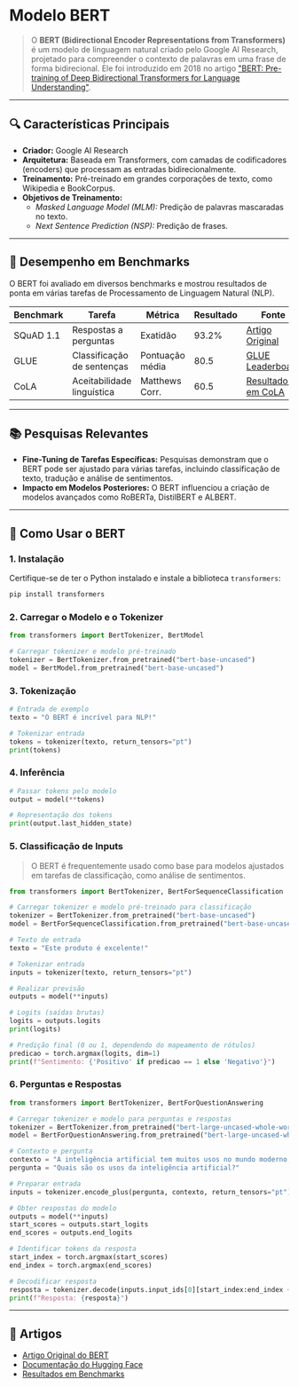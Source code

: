 # Modelo BERT

> O **BERT (Bidirectional Encoder Representations from Transformers)** é um modelo de linguagem natural criado pelo Google AI Research, projetado para compreender o contexto de palavras em uma frase de forma bidirecional. Ele foi introduzido em 2018 no artigo ["BERT: Pre-training of Deep Bidirectional Transformers for Language Understanding"](https://arxiv.org/abs/1810.04805).

---
## 🔍 Características Principais

- **Criador:** Google AI Research
- **Arquitetura:** Baseada em Transformers, com camadas de codificadores (encoders) que processam as entradas bidirecionalmente.
- **Treinamento:** Pré-treinado em grandes corporações de texto, como Wikipedia e BookCorpus.
- **Objetivos de Treinamento:**
  - *Masked Language Model (MLM):* Predição de palavras mascaradas no texto.
  - *Next Sentence Prediction (NSP):* Predição de frases.

---
## 🧪 Desempenho em Benchmarks

O BERT foi avaliado em diversos benchmarks e mostrou resultados de ponta em várias tarefas de Processamento de Linguagem Natural (NLP).

| **Benchmark**         | **Tarefa**                    | **Métrica**       | **Resultado** | **Fonte**                                                                 |
|------------------------|-------------------------------|-------------------|---------------|---------------------------------------------------------------------------|
| SQuAD 1.1             | Respostas a perguntas         | Exatidão          | 93.2%         | [Artigo Original](https://arxiv.org/abs/1810.04805)                        |
| GLUE                  | Classificação de sentenças    | Pontuação média   | 80.5          | [GLUE Leaderboard](https://gluebenchmark.com/leaderboard)                |
| CoLA                  | Aceitabilidade linguística    | Matthews Corr.    | 60.5          | [Resultados em CoLA](https://nyu-mll.github.io/CoLA/)                    |

---

## 📚 Pesquisas Relevantes

- **Fine-Tuning de Tarefas Específicas:** Pesquisas demonstram que o BERT pode ser ajustado para várias tarefas, incluindo classificação de texto, tradução e análise de sentimentos.
- **Impacto em Modelos Posteriores:** O BERT influenciou a criação de modelos avançados como RoBERTa, DistilBERT e ALBERT.

---
## 🚀 Como Usar o BERT

### 1. **Instalação**
Certifique-se de ter o Python instalado e instale a biblioteca `transformers`:
```bash
pip install transformers
```

### 2. **Carregar o Modelo e o Tokenizer**
```python
from transformers import BertTokenizer, BertModel

# Carregar tokenizer e modelo pré-treinado
tokenizer = BertTokenizer.from_pretrained("bert-base-uncased")
model = BertModel.from_pretrained("bert-base-uncased")
```

### 3. **Tokenização**
```python
# Entrada de exemplo
texto = "O BERT é incrível para NLP!"

# Tokenizar entrada
tokens = tokenizer(texto, return_tensors="pt")
print(tokens)
```

### 4. **Inferência**
```python
# Passar tokens pelo modelo
output = model(**tokens)

# Representação dos tokens
print(output.last_hidden_state)
```

### 5. **Classificação de Inputs**
> O BERT é frequentemente usado como base para modelos ajustados em tarefas de classificação, como análise de sentimentos.

```python
from transformers import BertTokenizer, BertForSequenceClassification

# Carregar tokenizer e modelo pré-treinado para classificação
tokenizer = BertTokenizer.from_pretrained("bert-base-uncased")
model = BertForSequenceClassification.from_pretrained("bert-base-uncased", num_labels=2)

# Texto de entrada
texto = "Este produto é excelente!"

# Tokenizar entrada
inputs = tokenizer(texto, return_tensors="pt")

# Realizar previsão
outputs = model(**inputs)

# Logits (saídas brutas)
logits = outputs.logits
print(logits)

# Predição final (0 ou 1, dependendo do mapeamento de rótulos)
predicao = torch.argmax(logits, dim=1)
print(f"Sentimento: {'Positivo' if predicao == 1 else 'Negativo'}")
```

### 6. Perguntas e Respostas

```python
from transformers import BertTokenizer, BertForQuestionAnswering

# Carregar tokenizer e modelo para perguntas e respostas
tokenizer = BertTokenizer.from_pretrained("bert-large-uncased-whole-word-masking-finetuned-squad")
model = BertForQuestionAnswering.from_pretrained("bert-large-uncased-whole-word-masking-finetuned-squad")

# Contexto e pergunta
contexto = "A inteligência artificial tem muitos usos no mundo moderno, incluindo NLP."
pergunta = "Quais são os usos da inteligência artificial?"

# Preparar entrada
inputs = tokenizer.encode_plus(pergunta, contexto, return_tensors="pt")

# Obter respostas do modelo
outputs = model(**inputs)
start_scores = outputs.start_logits
end_scores = outputs.end_logits

# Identificar tokens da resposta
start_index = torch.argmax(start_scores)
end_index = torch.argmax(end_scores)

# Decodificar resposta
resposta = tokenizer.decode(inputs.input_ids[0][start_index:end_index + 1])
print(f"Resposta: {resposta}")
```

---

## 📜 Artigos

- [Artigo Original do BERT](https://arxiv.org/abs/1810.04805)
- [Documentação do Hugging Face](https://huggingface.co/docs/transformers/en/model_doc/bert)
- [Resultados em Benchmarks](https://gluebenchmark.com/leaderboard)
